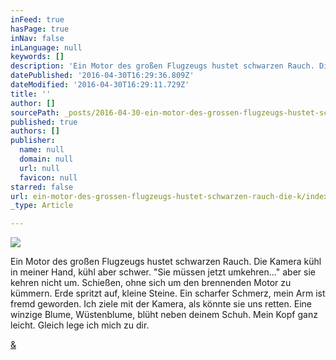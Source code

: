 ```yaml
---
inFeed: true
hasPage: true
inNav: false
inLanguage: null
keywords: []
description: 'Ein Motor des großen Flugzeugs hustet schwarzen Rauch. Die Kamera kühl in meiner Hand, kühl aber schwer. “Sie müssen jetzt umkehren…” aber sie kehren nicht um. Schießen, ohne sich um den brennenden Motor zu kümmern. Erde spritzt auf, kleine Steine. Ein scharfer Schmerz, mein Arm ist fremd geworden. Ich ziele mit der Kamera, als könnte sie uns retten. Eine winzige Blume, Wüstenblume, blüht neben deinem Schuh. Mein Kopf ganz leicht. Gleich lege ich mich zu dir.'
datePublished: '2016-04-30T16:29:36.809Z'
dateModified: '2016-04-30T16:29:11.729Z'
title: ''
author: []
sourcePath: _posts/2016-04-30-ein-motor-des-grossen-flugzeugs-hustet-schwarzen-rauch-die-k.md
published: true
authors: []
publisher:
  name: null
  domain: null
  url: null
  favicon: null
starred: false
url: ein-motor-des-grossen-flugzeugs-hustet-schwarzen-rauch-die-k/index.html
_type: Article

---
```

![](https://the-grid-user-content.s3-us-west-2.amazonaws.com/293be651-16d5-4531-9f40-ff182d4459e1.jpg)

Ein Motor des großen Flugzeugs hustet schwarzen Rauch. Die Kamera kühl in meiner Hand, kühl aber schwer. "Sie müssen jetzt umkehren..." aber sie kehren nicht um. Schießen, ohne sich um den brennenden Motor zu kümmern. Erde spritzt auf, kleine Steine. Ein scharfer Schmerz, mein Arm ist fremd geworden. Ich ziele mit der Kamera, als könnte sie uns retten. Eine winzige Blume, Wüstenblume, blüht neben deinem Schuh. Mein Kopf ganz leicht. Gleich lege ich mich zu dir.

[&][0]

[0]: https://open.spotify.com/track/4pwXQlQrqcDaLHmtLPUOei